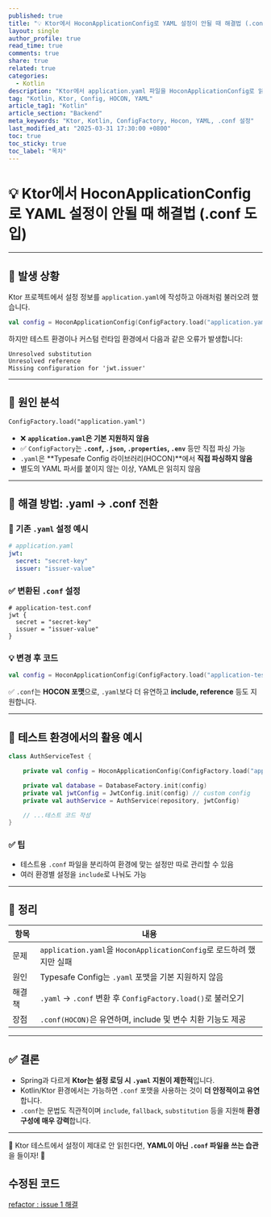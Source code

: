 ```yaml
---
published: true
title: "💡 Ktor에서 HoconApplicationConfig로 YAML 설정이 안될 때 해결법 (.conf 도입) (삽질기록)"
layout: single
author_profile: true
read_time: true
comments: true
share: true
related: true
categories:
  - Kotlin
description: "Ktor에서 application.yaml 파일을 HoconApplicationConfig로 읽지 못할 때의 원인과 .conf(HOCON) 포맷을 활용한 해결 방법"
tag: "Kotlin, Ktor, Config, HOCON, YAML"
article_tag1: "Kotlin"
article_section: "Backend"
meta_keywords: "Ktor, Kotlin, ConfigFactory, Hocon, YAML, .conf 설정"
last_modified_at: "2025-03-31 17:30:00 +0800"
toc: true
toc_sticky: true
toc_label: "목차"
---
```


# 💡 Ktor에서 HoconApplicationConfig로 YAML 설정이 안될 때 해결법 (.conf 도입)

---

## 🧩 발생 상황

Ktor 프로젝트에서 설정 정보를 `application.yaml`에 작성하고 아래처럼 불러오려 했습니다.

```kotlin
val config = HoconApplicationConfig(ConfigFactory.load("application.yaml"))
```

하지만 테스트 환경이나 커스텀 런타임 환경에서 다음과 같은 오류가 발생합니다:

```
Unresolved substitution
Unresolved reference
Missing configuration for 'jwt.issuer'
```

---

## 📌 원인 분석

```diff
ConfigFactory.load("application.yaml")
```

- ❌ **`application.yaml`은 기본 지원하지 않음**
- ✅ `ConfigFactory`는 **`.conf`, `.json`, `.properties`, `.env`** 등만 직접 파싱 가능
- `.yaml`은 **Typesafe Config 라이브러리(HOCON)**에서 **직접 파싱하지 않음**
- 별도의 YAML 파서를 붙이지 않는 이상, YAML은 읽히지 않음

---

## 🔧 해결 방법: .yaml → .conf 전환

### 🔁 기존 `.yaml` 설정 예시

```yaml
# application.yaml
jwt:
  secret: "secret-key"
  issuer: "issuer-value"
```

### ✅ 변환된 `.conf` 설정

```hocon
# application-test.conf
jwt {
  secret = "secret-key"
  issuer = "issuer-value"
}
```

### 💡 변경 후 코드

```kotlin
val config = HoconApplicationConfig(ConfigFactory.load("application-test.conf"))
```

✅ `.conf`는 **HOCON 포맷**으로, `.yaml`보다 더 유연하고 **include, reference** 등도 지원합니다.

---

## 🧪 테스트 환경에서의 활용 예시

```kotlin
class AuthServiceTest {

    private val config = HoconApplicationConfig(ConfigFactory.load("application-test.conf"))

    private val database = DatabaseFactory.init(config)
    private val jwtConfig = JwtConfig.init(config) // custom config
    private val authService = AuthService(repository, jwtConfig)

    // ...테스트 코드 작성
}
```

### ✅ 팁

- 테스트용 `.conf` 파일을 분리하여 환경에 맞는 설정만 따로 관리할 수 있음
- 여러 환경별 설정을 `include`로 나눠도 가능

---

## 🧠 정리

| 항목   | 내용                                                                 |
| ------ | -------------------------------------------------------------------- |
| 문제   | `application.yaml`을 `HoconApplicationConfig`로 로드하려 했지만 실패 |
| 원인   | Typesafe Config는 `.yaml` 포맷을 기본 지원하지 않음                  |
| 해결책 | `.yaml` → `.conf` 변환 후 `ConfigFactory.load()`로 불러오기          |
| 장점   | `.conf(HOCON)`은 유연하며, include 및 변수 치환 기능도 제공          |

---

## ✅ 결론

- Spring과 다르게 **Ktor는 설정 로딩 시 `.yaml` 지원이 제한적**입니다.
- Kotlin/Ktor 환경에서는 가능하면 `.conf` 포맷을 사용하는 것이 **더 안정적이고 유연**합니다.
- `.conf`는 문법도 직관적이며 `include`, `fallback`, `substitution` 등을 지원해 **환경 구성에 매우 강력**합니다.

---

📌 Ktor 테스트에서 설정이 제대로 안 읽힌다면, **YAML이 아닌 `.conf` 파일을 쓰는 습관**을 들이자! 💪

## 수정된 코드

<a href="https://github.com/nicednjsdud/M-rich_backend/commit/0d6e66e7f89ccdfdb4cfefd363df49ec78cfe4ab">
refactor : issue 1 해결
</a>

